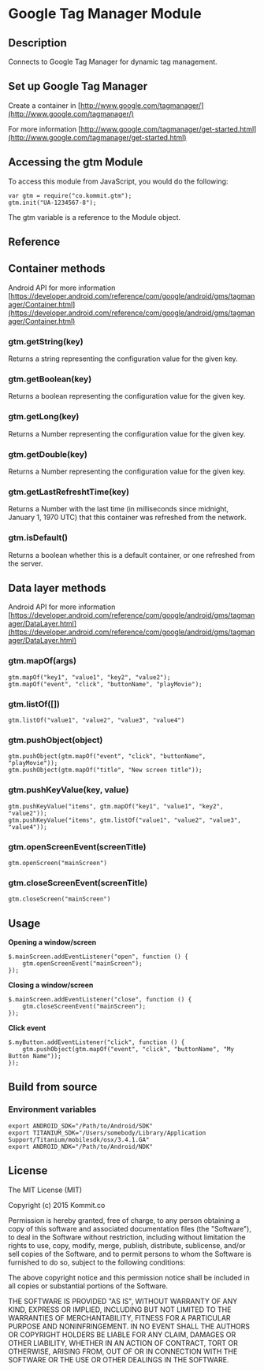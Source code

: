 # Google Tag Manager Module

## Description

Connects to Google Tag Manager for dynamic tag management.

## Set up Google Tag Manager

Create a container in [http://www.google.com/tagmanager/](http://www.google.com/tagmanager/)

For more information [http://www.google.com/tagmanager/get-started.html](http://www.google.com/tagmanager/get-started.html)

## Accessing the gtm Module

To access this module from JavaScript, you would do the following:

```
var gtm = require("co.kommit.gtm");
gtm.init("UA-1234567-8");
```

The gtm variable is a reference to the Module object.

## Reference

## Container methods

Android API for more information [https://developer.android.com/reference/com/google/android/gms/tagmanager/Container.html](https://developer.android.com/reference/com/google/android/gms/tagmanager/Container.html)

### gtm.getString(key)

Returns a string representing the configuration value for the given key.

### gtm.getBoolean(key)

Returns a boolean representing the configuration value for the given key.

### gtm.getLong(key)

Returns a Number representing the configuration value for the given key.

### gtm.getDouble(key)

Returns a Number representing the configuration value for the given key.

### gtm.getLastRefreshtTime(key)

Returns a Number with the last time (in milliseconds since midnight, January 1, 1970 UTC) that this container was refreshed from the network.


### gtm.isDefault()

Returns a boolean whether this is a default container, or one refreshed from the server.


## Data layer methods

Android API for more information [https://developer.android.com/reference/com/google/android/gms/tagmanager/DataLayer.html](https://developer.android.com/reference/com/google/android/gms/tagmanager/DataLayer.html)

### gtm.mapOf(args)

```
gtm.mapOf("key1", "value1", "key2", "value2");
gtm.mapOf("event", "click", "buttonName", "playMovie");
```

### gtm.listOf([])

```
gtm.listOf("value1", "value2", "value3", "value4")
```


### gtm.pushObject(object)

```
gtm.pushObject(gtm.mapOf("event", "click", "buttonName", "playMovie"));
gtm.pushObject(gtm.mapOf("title", "New screen title"));

```

### gtm.pushKeyValue(key, value)

```
gtm.pushKeyValue("items", gtm.mapOf("key1", "value1", "key2", "value2"));
gtm.pushKeyValue("items", gtm.listOf("value1", "value2", "value3", "value4"));
```


### gtm.openScreenEvent(screenTitle)

```
gtm.openScreen("mainScreen")
```

### gtm.closeScreenEvent(screenTitle)

```
gtm.closeScreen("mainScreen")
```

## Usage

**Opening a window/screen**

```
$.mainScreen.addEventListener("open", function () {
    gtm.openScreenEvent("mainScreen");
});
```

**Closing a window/screen**

```
$.mainScreen.addEventListener("close", function () {
    gtm.closeScreenEvent("mainScreen");
});
```

**Click event**

```
$.myButton.addEventListener("click", function () {
    gtm.pushObject(gtm.mapOf("event", "click", "buttonName", "My Button Name"));
});
```

## Build from source

### Environment variables

```
export ANDROID_SDK="/Path/to/Android/SDK"
export TITANIUM_SDK="/Users/somebody/Library/Application Support/Titanium/mobilesdk/osx/3.4.1.GA"
export ANDROID_NDK="/Path/to/Android/NDK"
```

## License

The MIT License (MIT)

Copyright (c) 2015 Kommit.co

Permission is hereby granted, free of charge, to any person obtaining a copy
of this software and associated documentation files (the "Software"), to deal
in the Software without restriction, including without limitation the rights
to use, copy, modify, merge, publish, distribute, sublicense, and/or sell
copies of the Software, and to permit persons to whom the Software is
furnished to do so, subject to the following conditions:

The above copyright notice and this permission notice shall be included in
all copies or substantial portions of the Software.

THE SOFTWARE IS PROVIDED "AS IS", WITHOUT WARRANTY OF ANY KIND, EXPRESS OR
IMPLIED, INCLUDING BUT NOT LIMITED TO THE WARRANTIES OF MERCHANTABILITY,
FITNESS FOR A PARTICULAR PURPOSE AND NONINFRINGEMENT. IN NO EVENT SHALL THE
AUTHORS OR COPYRIGHT HOLDERS BE LIABLE FOR ANY CLAIM, DAMAGES OR OTHER
LIABILITY, WHETHER IN AN ACTION OF CONTRACT, TORT OR OTHERWISE, ARISING FROM,
OUT OF OR IN CONNECTION WITH THE SOFTWARE OR THE USE OR OTHER DEALINGS IN
THE SOFTWARE.


